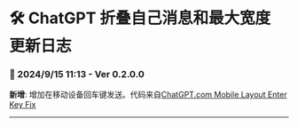 # **🛠️ ChatGPT 折叠自己消息和最大宽度 更新日志**

### **📅 2024/9/15 11:13 - Ver 0.2.0.0**
**新增**: 增加在移动设备回车键发送。代码来自[ChatGPT.com Mobile Layout Enter Key Fix](https://greasyfork.org/scripts/498559)

---
